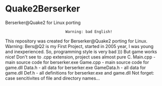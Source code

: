 # Quake2Berserker
Berserker@Quake2 for Linux porting

                               Warning: bad English!
This repository was created for Berserker@Quake2 porting for Linux.
Warning: Bers@Q2 is my First Project, started in 2005 year, I was young and inexperienced. So, programming style is very bad ))) But game works nice!
Don't see to .cpp extension, project uses almost pure C.
Main.cpp - main source code for berserker.exe
Game.cpp - main source code for game.dll
Data.h - all data for berserker.exe
GameData.h - all data for game.dll
Def.h - all definitions for berserker.exe and game.dll
Not forget: case sencitivites of file and directory names...

